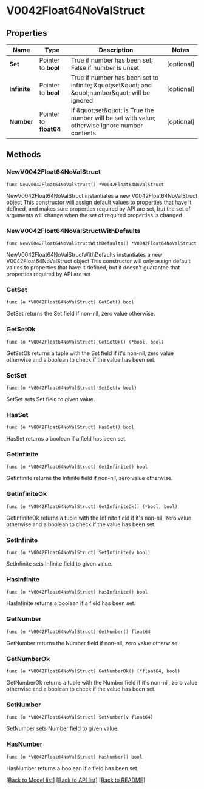 # V0042Float64NoValStruct

## Properties

Name | Type | Description | Notes
------------ | ------------- | ------------- | -------------
**Set** | Pointer to **bool** | True if number has been set; False if number is unset | [optional] 
**Infinite** | Pointer to **bool** | True if number has been set to infinite; \&quot;set\&quot; and \&quot;number\&quot; will be ignored | [optional] 
**Number** | Pointer to **float64** | If \&quot;set\&quot; is True the number will be set with value; otherwise ignore number contents | [optional] 

## Methods

### NewV0042Float64NoValStruct

`func NewV0042Float64NoValStruct() *V0042Float64NoValStruct`

NewV0042Float64NoValStruct instantiates a new V0042Float64NoValStruct object
This constructor will assign default values to properties that have it defined,
and makes sure properties required by API are set, but the set of arguments
will change when the set of required properties is changed

### NewV0042Float64NoValStructWithDefaults

`func NewV0042Float64NoValStructWithDefaults() *V0042Float64NoValStruct`

NewV0042Float64NoValStructWithDefaults instantiates a new V0042Float64NoValStruct object
This constructor will only assign default values to properties that have it defined,
but it doesn't guarantee that properties required by API are set

### GetSet

`func (o *V0042Float64NoValStruct) GetSet() bool`

GetSet returns the Set field if non-nil, zero value otherwise.

### GetSetOk

`func (o *V0042Float64NoValStruct) GetSetOk() (*bool, bool)`

GetSetOk returns a tuple with the Set field if it's non-nil, zero value otherwise
and a boolean to check if the value has been set.

### SetSet

`func (o *V0042Float64NoValStruct) SetSet(v bool)`

SetSet sets Set field to given value.

### HasSet

`func (o *V0042Float64NoValStruct) HasSet() bool`

HasSet returns a boolean if a field has been set.

### GetInfinite

`func (o *V0042Float64NoValStruct) GetInfinite() bool`

GetInfinite returns the Infinite field if non-nil, zero value otherwise.

### GetInfiniteOk

`func (o *V0042Float64NoValStruct) GetInfiniteOk() (*bool, bool)`

GetInfiniteOk returns a tuple with the Infinite field if it's non-nil, zero value otherwise
and a boolean to check if the value has been set.

### SetInfinite

`func (o *V0042Float64NoValStruct) SetInfinite(v bool)`

SetInfinite sets Infinite field to given value.

### HasInfinite

`func (o *V0042Float64NoValStruct) HasInfinite() bool`

HasInfinite returns a boolean if a field has been set.

### GetNumber

`func (o *V0042Float64NoValStruct) GetNumber() float64`

GetNumber returns the Number field if non-nil, zero value otherwise.

### GetNumberOk

`func (o *V0042Float64NoValStruct) GetNumberOk() (*float64, bool)`

GetNumberOk returns a tuple with the Number field if it's non-nil, zero value otherwise
and a boolean to check if the value has been set.

### SetNumber

`func (o *V0042Float64NoValStruct) SetNumber(v float64)`

SetNumber sets Number field to given value.

### HasNumber

`func (o *V0042Float64NoValStruct) HasNumber() bool`

HasNumber returns a boolean if a field has been set.


[[Back to Model list]](../README.md#documentation-for-models) [[Back to API list]](../README.md#documentation-for-api-endpoints) [[Back to README]](../README.md)


